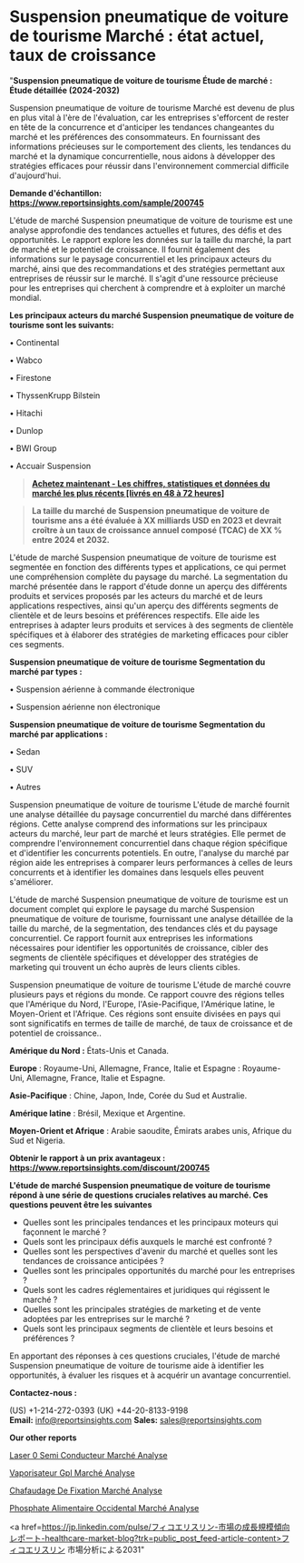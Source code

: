 # Suspension pneumatique de voiture de tourisme Marché : état actuel, taux de croissance

"<strong>Suspension pneumatique de voiture de tourisme Étude de marché : Étude détaillée (2024-2032)</strong>

Suspension pneumatique de voiture de tourisme Marché est devenu de plus en plus vital à l'ère de l'évaluation, car les entreprises s'efforcent de rester en tête de la concurrence et d'anticiper les tendances changeantes du marché et les préférences des consommateurs. En fournissant des informations précieuses sur le comportement des clients, les tendances du marché et la dynamique concurrentielle, nous aidons à développer des stratégies efficaces pour réussir dans l'environnement commercial difficile d'aujourd'hui.

<strong>Demande d'échantillon: <a href=https://www.reportsinsights.com/sample/200745>https://www.reportsinsights.com/sample/200745</a></strong>

L'étude de marché Suspension pneumatique de voiture de tourisme est une analyse approfondie des tendances actuelles et futures, des défis et des opportunités. Le rapport explore les données sur la taille du marché, la part de marché et le potentiel de croissance. Il fournit également des informations sur le paysage concurrentiel et les principaux acteurs du marché, ainsi que des recommandations et des stratégies permettant aux entreprises de réussir sur le marché. Il s'agit d'une ressource précieuse pour les entreprises qui cherchent à comprendre et à exploiter un marché mondial.

<strong>Les principaux acteurs du marché Suspension pneumatique de voiture de tourisme sont les suivants:</strong>

• Continental

• Wabco

• Firestone

• ThyssenKrupp Bilstein

• Hitachi

• Dunlop

• BWI Group

• Accuair Suspension
<blockquote><a href=https://www.reportsinsights.com/buynow/200745><span style=text-decoration: underline;><strong>Achetez maintenant - Les chiffres, statistiques et données du marché les plus récents [livrés en 48 à 72 heures]</strong></span></a></blockquote>
<blockquote><span style=text-decoration: underline;><strong>La taille du marché de Suspension pneumatique de voiture de tourisme ans a été évaluée à XX milliards USD en 2023 et devrait croître à un taux de croissance annuel composé (TCAC) de XX % entre 2024 et 2032.</strong></span></blockquote>
L'étude de marché Suspension pneumatique de voiture de tourisme est segmentée en fonction des différents types et applications, ce qui permet une compréhension complète du paysage du marché. La segmentation du marché présentée dans le rapport d'étude donne un aperçu des différents produits et services proposés par les acteurs du marché et de leurs applications respectives, ainsi qu'un aperçu des différents segments de clientèle et de leurs besoins et préférences respectifs. Elle aide les entreprises à adapter leurs produits et services à des segments de clientèle spécifiques et à élaborer des stratégies de marketing efficaces pour cibler ces segments.

<strong>Suspension pneumatique de voiture de tourisme Segmentation du marché par types :</strong>

• Suspension aérienne à commande électronique

• Suspension aérienne non électronique

<strong>Suspension pneumatique de voiture de tourisme Segmentation du marché par applications :</strong>

• Sedan

• SUV

• Autres

Suspension pneumatique de voiture de tourisme L'étude de marché fournit une analyse détaillée du paysage concurrentiel du marché dans différentes régions. Cette analyse comprend des informations sur les principaux acteurs du marché, leur part de marché et leurs stratégies. Elle permet de comprendre l'environnement concurrentiel dans chaque région spécifique et d'identifier les concurrents potentiels. En outre, l'analyse du marché par région aide les entreprises à comparer leurs performances à celles de leurs concurrents et à identifier les domaines dans lesquels elles peuvent s'améliorer.

L'étude de marché Suspension pneumatique de voiture de tourisme est un document complet qui explore le paysage du marché Suspension pneumatique de voiture de tourisme, fournissant une analyse détaillée de la taille du marché, de la segmentation, des tendances clés et du paysage concurrentiel. Ce rapport fournit aux entreprises les informations nécessaires pour identifier les opportunités de croissance, cibler des segments de clientèle spécifiques et développer des stratégies de marketing qui trouvent un écho auprès de leurs clients cibles.

Suspension pneumatique de voiture de tourisme L'étude de marché couvre plusieurs pays et régions du monde. Ce rapport couvre des régions telles que l'Amérique du Nord, l'Europe, l'Asie-Pacifique, l'Amérique latine, le Moyen-Orient et l'Afrique. Ces régions sont ensuite divisées en pays qui sont significatifs en termes de taille de marché, de taux de croissance et de potentiel de croissance..

<strong>Amérique du Nord :</strong> États-Unis et Canada.

<strong>Europe</strong> : Royaume-Uni, Allemagne, France, Italie et Espagne : Royaume-Uni, Allemagne, France, Italie et Espagne.

<strong>Asie-Pacifique</strong> : Chine, Japon, Inde, Corée du Sud et Australie.

<strong>Amérique latine</strong> : Brésil, Mexique et Argentine.

<strong>Moyen-Orient et Afrique</strong> : Arabie saoudite, Émirats arabes unis, Afrique du Sud et Nigeria.

<strong>Obtenir le rapport à un prix avantageux : <a href=https://www.reportsinsights.com/discount/200745>https://www.reportsinsights.com/discount/200745</a></strong>

<strong>L'étude de marché Suspension pneumatique de voiture de tourisme répond à une série de questions cruciales relatives au marché. Ces questions peuvent être les suivantes</strong>
<ul>
  <li>Quelles sont les principales tendances et les principaux moteurs qui façonnent le marché ?</li>
  <li>Quels sont les principaux défis auxquels le marché est confronté ?</li>
  <li>Quelles sont les perspectives d'avenir du marché et quelles sont les tendances de croissance anticipées ?</li>
  <li>Quelles sont les principales opportunités du marché pour les entreprises ?</li>
  <li>Quels sont les cadres réglementaires et juridiques qui régissent le marché ?</li>
  <li>Quelles sont les principales stratégies de marketing et de vente adoptées par les entreprises sur le marché ?</li>
  <li>Quels sont les principaux segments de clientèle et leurs besoins et préférences ?</li>
</ul>
En apportant des réponses à ces questions cruciales, l'étude de marché Suspension pneumatique de voiture de tourisme aide à identifier les opportunités, à évaluer les risques et à acquérir un avantage concurrentiel.

<strong>Contactez-nous :</strong>

(US) +1-214-272-0393
(UK) +44-20-8133-9198
<strong>Email:</strong> <a>info@reportsinsights.com</a>
<strong>Sales:</strong> <a>sales@reportsinsights.com</a>

<strong>Our other reports</strong>

<a href=https://www.linkedin.com/pulse/laser-%25C3%25A0-semi-conducteur-march%25C3%25A9-rapport-analyse-professionnelle>Laser 0 Semi Conducteur Marché Analyse</a>

<a href=https://www.linkedin.com/pulse/vaporisateur-gpl-march%C3%A9-rapport-analyse-professionnelle-ujdkf/>Vaporisateur Gpl Marché Analyse</a>

<a href=https://www.linkedin.com/pulse/%C3%A9chafaudage-de-fixation-march%C3%A9-secteurs-p6jvf/>Chafaudage De Fixation Marché Analyse</a>

<a href=https://www.linkedin.com/pulse/phosphate-alimentaire-occidental-march%C3%A9-rlscf/>Phosphate Alimentaire Occidental Marché Analyse</a>

<a href=https://jp.linkedin.com/pulse/フィコエリスリン-市場の成長規模傾向レポート-healthcare-market-blog?trk=public_post_feed-article-content>フィコエリスリン 市場分析による2031</a>"
